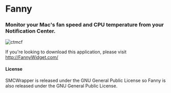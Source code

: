 # Fanny
### Monitor your Mac's fan speed and CPU temperature from your Notification Center.

![ctmcf](https://cloud.githubusercontent.com/assets/10573489/26471886/ac78360e-4171-11e7-8b89-1e27fe6a582e.png)

If you're looking to download this application, please visit http://FannyWidget.com/

#### License
SMCWrapper is released under the GNU General Public License so Fanny is also released under the GNU General Public License.
